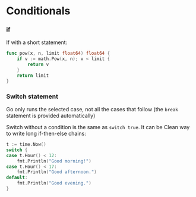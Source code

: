 # Conditionals
### if
If with a short statement:
```go
func pow(x, n, limit float64) float64 {
    if v := math.Pow(x, n); v < limit {
        return v
    }
    return limit
}
```

### Switch statement
Go only runs the selected case, not all the cases that follow (the `break` statement is provided automatically)

Switch without a condition is the same as `switch true`. It can be Clean way to write long if-then-else chains:
```go
t := time.Now()
switch {
case t.Hour() < 12:
    fmt.Println("Good morning!")
case t.Hour() < 17:
    fmt.Println("Good afternoon.")
default:
    fmt.Println("Good evening.")
}
```